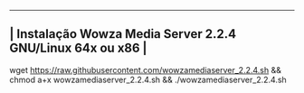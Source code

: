 ------------------------------------------------------------
| Instalação Wowza Media Server 2.2.4 GNU/Linux 64x ou x86  |
------------------------------------------------------------

wget https://raw.githubusercontent.com/wowzamediaserver_2.2.4.sh && chmod a+x wowzamediaserver_2.2.4.sh && ./wowzamediaserver_2.2.4.sh
